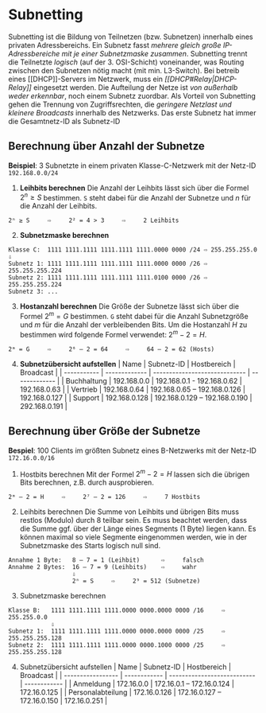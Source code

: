 # Subnetting
Subnetting ist die Bildung von Teilnetzen (bzw. Subnetzen) innerhalb eines privaten Adressbereichs. Ein Subnetz fasst *mehrere gleich große IP-Adressbereiche mit je einer Subnetzmaske zusammen*. Subnetting trennt die Teilnetzte *logisch* (auf der 3. OSI-Schicht) voneinander, was Routing zwischen den Subnetzen nötig macht (mit min. L3-Switch). Bei betreib eines [[DHCP]]-Servers im Netzwerk, muss ein *[[DHCP#Relay|DHCP-Relay]]* eingesetzt werden. Die Aufteilung der Netze ist *von außerhalb weder erkennbar*, noch einem Subnetz zuordbar. Als Vorteil von Subnetting gehen die Trennung von Zugriffsrechten, die *geringere Netzlast und kleinere Broadcasts* innerhalb des Netzwerks. Das erste Subnetz hat immer die Gesamtnetz-ID als Subnetz-ID

## Berechnung über Anzahl der Subnetze
**Beispiel**: 3 Subnetzte in einem privaten Klasse-C-Netzwerk mit der Netz-ID `192.168.0.0/24`

1. **Leihbits berechnen**
   Die Anzahl der Leihbits lässt sich über die Formel $2^n \geq S$ bestimmen.
   `S` steht dabei für die Anzahl der Subnetze und $n$ für die Anzahl der Leihbits.
```
2ⁿ ≥ S     ⇨     2² = 4 > 3     ⇨     2 Leihbits
```
2. **Subnetzmaske berechnen**
```
Klasse C:  1111 1111.1111 1111.1111 1111.0000 0000 /24 ⇨ 255.255.255.0
⇩
Subnetz 1: 1111 1111.1111 1111.1111 1111.0000 0000 /26 ⇨ 255.255.255.224
Subnetz 2: 1111 1111.1111 1111.1111 1111.0100 0000 /26 ⇨ 255.255.255.224
Subnetz 3: ...
```
3. **Hostanzahl berechnen**
   Die Größe der Subnetze lässt sich über die Formel $2^m = G$ bestimmen.
   `G` steht dabei für die Anzahl Subnetzgröße und $m$ für die Anzahl der verbleibenden Bits.
   Um die Hostanzahl $H$ zu bestimmen wird folgende Formel verwendet: $2^m - 2 = H$.
```
2ᵐ = G     ⇨     2⁶ – 2 = 64     ⇨     64 – 2 = 62 (Hosts)
```
4. **Subnetzübersicht aufstellen**
 | Name        | Subnetz-ID    | Hostbereich                   | Broadcast     |
 | ----------- | ------------- | ----------------------------- | ------------- |
 | Buchhaltung | 192.168.0.0   | 192.168.0.1 - 192.168.0.62    | 192.168.0.63  |
 | Vertrieb    | 192.168.0.64  | 192.168.0.65 – 192.168.0.126  | 192.168.0.127 |
 | Support     | 192.168.0.128 | 192.168.0.129 – 192.168.0.190 | 292.168.0.191 |

## Berechnung über Größe der Subnetze
**Bespiel**: 100 Clients im größten Subnetz eines B-Netzwerks mit der Netz-ID `172.16.0.0/16`

1. Hostbits berechnen
   Mit der Formel $2^m - 2 = H$ lassen sich die übrigen Bits berechnen, z.B. durch ausprobieren.
```
2ᵐ – 2 = H     ⇨     2⁷ – 2 = 126     ⇨     7 Hostbits
```
2. Leihbits berechnen
   Die Summe von Leihbits und übrigen Bits muss restlos (Modulo) durch 8 teilbar sein. Es muss beachtet werden, dass die Summe ggf. über der Länge eines Segments (1 Byte) liegen kann. Es können maximal so viele Segmente eingenommen werden, wie in der Subnetzmaske des Starts logisch null sind.
```
Annahme 1 Byte:   8 – 7 = 1 (Leihbit)      ⇨     falsch 
Annahme 2 Bytes:  16 – 7 = 9 (Leihbits)    ⇨     wahr 
                  ⇩ 
                  2ⁿ = S     ⇨     2⁹ = 512 (Subnetze)
```
3. Subnetzmaske berechnen
```
Klasse B:   1111 1111.1111 1111.0000 0000.0000 0000 /16     ⇨     255.255.0.0 
            ⇩ 
Subnetz 1:  1111 1111.1111 1111.0000 0000.0000 0000 /25     ⇨     255.255.255.128 
Subnetz 2:  1111 1111.1111 1111.0000 0000.1000 0000 /25     ⇨     255.255.255.128
```
4. Subnetzübersicht aufstellen
| Name              | Subnetz-ID   | Hostbereich                 | Broadcast    |
| ----------------- | ------------ | --------------------------- | ------------ |
| Anmeldung         | 172.16.0.0   | 172.16.0.1 – 172.16.0.124   | 172.16.0.125 |
| Personalabteilung | 172.16.0.126 | 172.16.0.127 – 172.16.0.150 | 172.16.0.251 |

